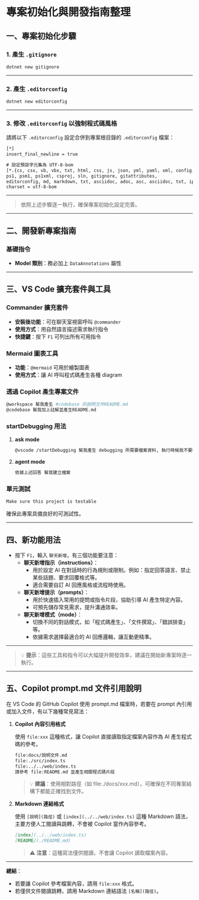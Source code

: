 ﻿# 專案初始化與開發指南整理

## 一、專案初始化步驟

### 1. 產生 `.gitignore`

```bash
dotnet new gitignore
```

---

### 2. 產生 `.editorconfig`

```bash
dotnet new editorconfig
```

---

### 3. 修改 `.editorconfig` 以強制程式碼風格

請將以下 `.editorconfig` 設定合併到專案根目錄的 `.editorconfig` 檔案：

```txt
[*]
insert_final_newline = true

# 設定預設字元集為 UTF-8-bom
[*.{cs, csx, vb, vbx, txt, html, css, js, json, yml, yaml, xml, config, ini, sh,
ps1, psm1, ps1xml, csproj, sln, gitignore, gitattributes,
editorconfig, md, markdown, txt, asciidoc, adoc, asc, asciidoc, txt, ipynb, py}]
charset = utf-8-bom
```

---

> 依照上述步驟逐一執行，確保專案初始化設定完善。

---

## 二、開發新專案指南

### 基礎指令

- **Model 類別**：務必加上 `DataAnnotations` 屬性

---

## 三、VS Code 擴充套件與工具

### Commander 擴充套件

- **安裝後功能**：可在聊天室視窗呼叫 `@commander`
- **使用方式**：用自然語言描述需求執行指令
- **快捷鍵**：按下 `F1` 可列出所有可用指令

### Mermaid 圖表工具

- **功能**：`@mermaid` 可用於繪製圖表
- **使用方式**：讓 AI 呼叫程式碼產生各種 diagram

### 透過 Copilot 產生專案文件

```bash
@workspace 幫我產生 #codebase 的說明文件README.md
@codebase 幫我加上註解並產生README.md
```

### startDebugging 用法

1. **ask mode**

   ```bash
   @vscode /startDebugging 幫我產生 debugging 所需要檔案資料, 執行時候我不要輸入名稱. 我要可以直接執行
   ```

2. **agent mode**

   ```bash
   依據上述回答 幫我建立檔案
   ```

### 單元測試

```bash
Make sure this project is testable
```

確保此專案具備良好的可測試性。

---

## 四、新功能用法

- 按下 `F1`，輸入 `聊天新增`，有三個功能要注意：
  - **聊天新增指示（instructions）**：
    - 用於設定 AI 在對話時的行為規則或限制。例如：指定回答語言、禁止某些話題、要求回覆格式等。
    - 適合需要自訂 AI 回應風格或流程時使用。
  - **聊天新增提示（prompts）**：
    - 用於快速插入常用的提問或指令片段，協助引導 AI 產生特定內容。
    - 可預先儲存常見需求，提升溝通效率。
  - **聊天新增模式（mode）**：
    - 切換不同的對話模式，如「程式碼產生」、「文件撰寫」、「錯誤排查」等。
    - 依據需求選擇最適合的 AI 回應邏輯，讓互動更精準。

---

> 💡 **提示**：這些工具和指令可以大幅提升開發效率，建議在開始新專案時逐一執行。

---

## 五、Copilot prompt.md 文件引用說明

在 VS Code 的 GitHub Copilot 使用 prompt.md 檔案時，若要在 prompt 內引用或加入文件，有以下幾種常見寫法：

1. **Copilot 內容引用格式**

   使用 `file:xxx` 這種格式，讓 Copilot 直接讀取指定檔案內容作為 AI 產生程式碼的參考。

   ```markdown
   file:docs/說明文件.md
   file:./src/index.ts
   file:../../web/index.ts
   請參考 file:README.md 並產生相關程式碼片段
   ```

   > 💡 **建議**：使用相對路徑（如 file:./docs/xxx.md），可確保在不同專案結構下都能正確找到文件。

2. **Markdown 連結格式**

   使用 `[說明](路徑)` 或 `[index](../../web/index.ts)` 這種 Markdown 語法，主要方便人工閱讀與跳轉，不會被 Copilot 當作內容參考。

   ```markdown
   [index](../../web/index.ts)
   [README](./README.md)
   ```

   > ⚠️ **注意**：這種寫法僅供閱讀，不會讓 Copilot 讀取檔案內容。

---

**總結**：

- 若要讓 Copilot 參考檔案內容，請用 `file:xxx` 格式。
- 若僅供文件閱讀跳轉，請用 Markdown 連結語法 `[名稱](路徑)`。
